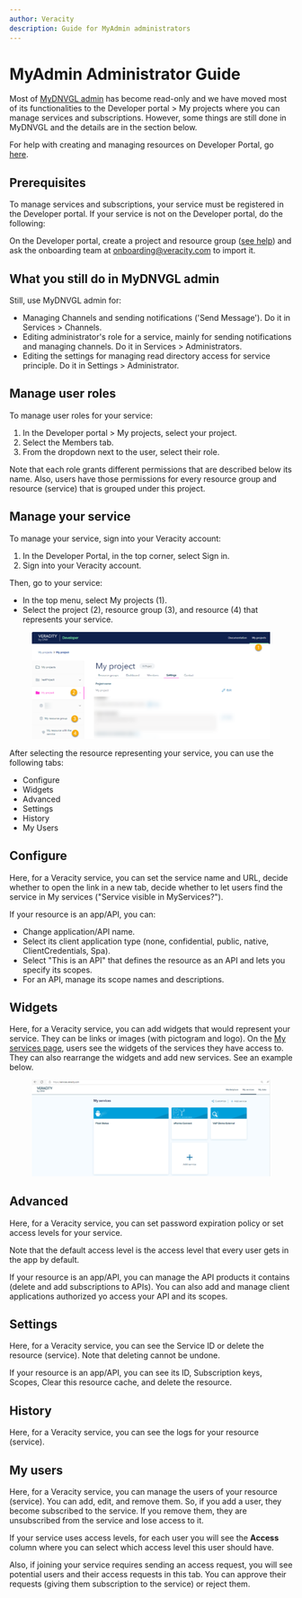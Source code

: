 ```yaml
---
author: Veracity
description: Guide for MyAdmin administrators
---
```


# MyAdmin Administrator Guide
Most of [MyDNVGL admin](https://myadmin.dnv.com/) has become read-only and we have moved most of its functionalities to the Developer portal > My projects where you can manage services and subscriptions. However, some things are still done in MyDNVGL and the details are in the section below. 

For help with creating and managing resources on Developer Portal, go [here](https://developer.veracity.com/docs/section/developerexperience/introduction). 

## Prerequisites 

To manage services and subscriptions, your service must be registered in the Developer portal. If your service is not on the Developer portal, do the following: 

On the Developer portal, create a project and resource group ([see help](https://developer.veracity.com/docs/section/developerexperience/introduction)) and ask the onboarding team at onboarding@veracity.com to import it. 

 

## What you still do in MyDNVGL admin 

Still, use MyDNVGL admin for: 

* Managing Channels and sending notifications ('Send Message'). Do it in Services > Channels. 
* Editing administrator's role for a service, mainly for sending notifications and managing channels. Do it in Services > Administrators. 
* Editing the settings for managing read directory access for service principle. Do it in Settings > Administrator. 

## Manage user roles 

To manage user roles for your service: 

1. In the Developer portal > My projects, select your project. 
2. Select the Members tab. 
3. From the dropdown next to the user, select their role. 

Note that each role grants different permissions that are described below its name. Also, users have those permissions for every resource group and resource (service) that is grouped under this project. 

## Manage your service 

To manage your service, sign into your Veracity account: 

1. In the Developer Portal, in the top corner, select Sign in. 
2. Sign into your Veracity account. 

Then, go to your service: 

* In the top menu, select My projects (1). 
* Select the project (2), resource group (3), and resource (4) that represents your service. 

<figure>
	<img src="assets/myproject.png"/>
</figure>

After selecting the resource representing your service, you can use the following tabs: 

* Configure 
* Widgets 
* Advanced  
* Settings  
* History 
* My Users 

## Configure 
Here, for a Veracity service, you can set the service name and URL, decide whether to open the link in a new tab, decide whether to let users find the service in My services ("Service visible in MyServices?"). 

If your resource is an app/API, you can:
* Change application/API name. 
* Select its client application type (none, confidential, public, native, ClientCredentials, Spa). 
* Select "This is an API" that defines the resource as an API and lets you specify its scopes. 
* For an API, manage its scope names and descriptions. 

## Widgets 

Here, for a Veracity service, you can add widgets that would represent your service. They can be links or images (with pictogram and logo). On the [My services page](https://services.veracity.com/), users see the widgets of the services they have access to. They can also rearrange the widgets and add new services. See an example below.

<figure>
	<img src="assets/services.png"/>
</figure>

## Advanced 

Here, for a Veracity service, you can set password expiration policy or set access levels for your service. 

Note that the default access level is the access level that every user gets in the app by default. 

If your resource is an app/API, you can manage the API products it contains (delete and add subscriptions to APIs). You can also add and manage client applications authorized yo access your API and its scopes. 

 

## Settings 

Here, for a Veracity service, you can see the Service ID or delete the resource (service). Note that deleting cannot be undone. 

If your resource is an app/API, you can see its ID, Subscription keys, Scopes, Clear this resource cache, and delete the resource. 

## History 

Here, for a Veracity service, you can see the logs for your resource (service). 

## My users 

Here, for a Veracity service, you can manage the users of your resource (service). You can add, edit, and remove them. So, if you add a user, they become subscribed to the service. If you remove them, they are unsubscribed from the service and lose access to it. 

If your service uses access levels, for each user you will see the **Access** column where you can select which access level this user should have. 

Also, if joining your service requires sending an access request, you will see potential users and their access requests in this tab. You can approve their requests (giving them subscription to the service) or reject them. 
